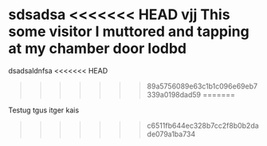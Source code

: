 sdsadsa
<<<<<<< HEAD
vjj
This some visitor I muttored and tapping at my chamber door
lodbd
=======

dsadsaldnfsa
<<<<<<< HEAD
>>>>>>> 89a5756089e63c1b1c096e69eb7339a0198dad59
=======

Testug tgus itger kais
>>>>>>> c6511fb644ec328b7cc2f8b0b2dade079a1ba734
